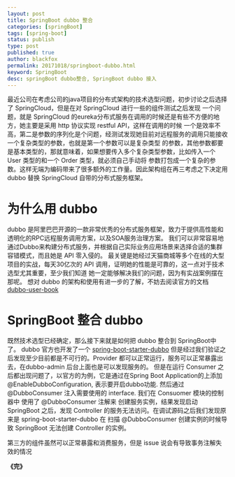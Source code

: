 ```yaml
---
layout: post
title: SpringBoot dubbo 整合
categories: [springBoot]
tags: [spring-boot]
status: publish
type: post
published: true
author: blackfox
permalink: 20171018/springboot-dubbo.html 
keyword: SpringBoot
desc: springBoot dubbo整合, SpringBoot dubbo 接入
---
```


最近公司在考虑公司的java项目的分布式架构的技术选型问题，初步讨论之后选择了 SpringCloud，但是在对 SpringCloud 进行一些的组件测试之后发现
一个问题，就是 SpringCloud 的eureka分布式服务在调用的时候还是有些不方便的地方，她主要是采用 http 协议实现 restful API，这样在调用的时候
一个是效率不高，第二是参数的序列化是个问题，经测试发现她目前对远程服务的调用只能接收一个复杂类型的参数，也就是第一个参数可以是复杂类型
的参数，其他参数都要是基本类型的，那就意味着，如果想要传入多个复杂类型参数，比如传入一个 User 类型的和一个 Order 类型，就必须自己手动将
参数打包成一个复杂的参数。这样无端为编码带来了很多额外的工作量。因此架构组在再三考虑之下决定用 dubbo 替换 SpringCloud 
自带的分布式服务框架。

为什么用 dubbo
========
dubbo 是阿里巴巴开源的一款非常优秀的分布式服务框架，致力于提供高性能和透明化的RPC远程服务调用方案，以及SOA服务治理方案。
我们可以非常容易地通过Dubbo来构建分布式服务，并根据自己实际业务应用场景来选择合适的集群容错模式，而且她是 API 零入侵的。
最关键是她经过天猫商城等多个在线的大型项目的实战，每天30亿次的 API 调用，证明她的性能是可靠的，这一点对于技术选型尤其重要，至少我们知道
她一定能够解决我们的问题，因为有实战案例摆在那呢。
想对 dubbo 的架构和使用有进一步的了解，不妨去阅读官方的文档 [dubbo-user-book](https://dubbo.gitbooks.io/dubbo-user-book/)

SpringBoot 整合 dubbo
=======
既然技术选型已经确定，那么接下来就是如何把 dubbo 整合到 SpringBoot中了。 dubbo 官方也开发了一个 [spring-boot-starter-dubbo](https://github.com/alibaba/spring-boot-starter-dubbo)
但是经过我们验证之后发现至少目前都是不可行的。Provider 都可以正常运行，服务可以正常暴露出去，在dubbo-admin 后台上面也是可以发现服务的。
但是在运行 Consumer 之后都出现问题了，以官方的为例，它是通过在Spring Boot Application的上添加 @EnableDubboConfiguration,
表示要开启dubbo功能. 然后通过 @DubboConsumer 注入需要使用的 interface. 我们在 Consuomer 模块的控制器中 使用了 @DubboConsumer 注解来
创建服务实例，结果发现启动 SpringBoot 之后，发现 Controller 的服务无法访问。在调试源码之后我们发现原来是 spring-boot-starter-dubbo 在
扫描 @DubboConsumer 创建实例的时候导致 SpringBoot 无法创建 Controller 的实例。

第三方的组件虽然可以正常暴露和消费服务，但是 issue 说会有导致事务注解失效的情况

<strong>《完》</strong>





